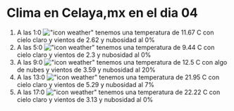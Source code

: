 # Clima en Celaya,mx en el dia 04

1. A las 1:0 !["icon weather"](http://openweathermap.org/img/w/01n.png) tenemos una temperatura de 11.67 C con cielo claro y  vientos de 2.62 y nubosidad al 0%
1. A las 5:0 !["icon weather"](http://openweathermap.org/img/w/01n.png) tenemos una temperatura de 9.44 C con cielo claro y  vientos de 2.3 y nubosidad al 0%
1. A las 9:0 !["icon weather"](http://openweathermap.org/img/w/02d.png) tenemos una temperatura de 12.5 C con algo de nubes y  vientos de 3.59 y nubosidad al 20%
1. A las 13:0 !["icon weather"](http://openweathermap.org/img/w/01d.png) tenemos una temperatura de 21.95 C con cielo claro y  vientos de 5.29 y nubosidad al 7%
1. A las 17:0 !["icon weather"](http://openweathermap.org/img/w/01d.png) tenemos una temperatura de 22.22 C con cielo claro y  vientos de 3.13 y nubosidad al 0%
